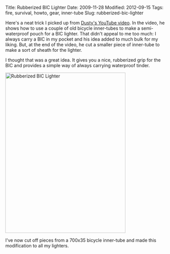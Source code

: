 Title: Rubberized BIC Lighter
Date: 2009-11-28
Modified: 2012-09-15
Tags: fire, survival, howto, gear, inner-tube
Slug: rubberized-bic-lighter

Here's a neat trick I picked up from <a href="http://www.youtube.com/watch?v=6hQM8ahtMcY">Dusty's YouTube video</a>. In the video, he shows how to use a couple of old bicycle inner-tubes to make a semi-waterproof pouch for a BIC lighter. That didn't appeal to me too much: I always carry a BIC in my pocket and his idea added to much bulk for my liking. But, at the end of the video, he cut a smaller piece of inner-tube to make a sort of sheath for the lighter.

I thought that was a great idea. It gives you a nice, rubberized grip for the BIC and provides a simple way of always carrying waterproof tinder.

<a href="http://www.flickr.com/photos/pigmonkey/4141947730/" title="Rubberized BIC Lighter by Pig Monkey, on Flickr"><img src="http://farm3.static.flickr.com/2485/4141947730_2106af8c48.jpg" width="375" height="500" alt="Rubberized BIC Lighter" /></a>

I've now cut off pieces from a 700x35 bicycle inner-tube and made this modification to all my lighters.
